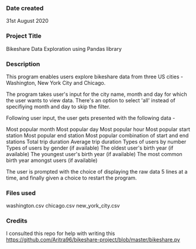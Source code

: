 ### Date created
31st August 2020

### Project Title
Bikeshare Data Exploration using Pandas library

### Description
This program enables users explore bikeshare data from three US cities - Washington, New York City and Chicago.

The program takes user's input for the city name, month and day for which the user wants to view data. There's an option to select 'all' instead of specifiying month and day to skip the filter.

Following user input, the user gets presented with the following data -

Most popular month
Most popular day
Most popular hour
Most popular start station
Most popular end station
Most popular combination of start and end stations
Total trip duration
Average trip duration
Types of users by number
Types of users by gender (if available)
The oldest user's birth year (if available)
The youngest user's birth year (if available)
The most common birth year amongst users (if available)

The user is prompted with the choice of displaying the raw data 5 lines at a time, and finally given a choice to restart the program.

### Files used
washington.csv
chicago.csv
new_york_city.csv

### Credits
 I consulted this repo for help with writing this https://github.com/Aritra96/bikeshare-project/blob/master/bikeshare.py
